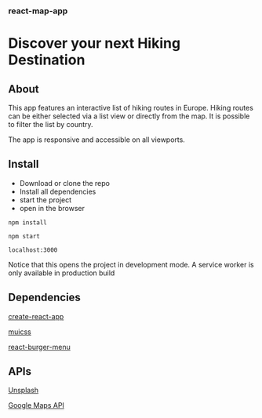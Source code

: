 ### react-map-app
# Discover your next Hiking Destination

## About 
This app features an interactive list of hiking routes in Europe. Hiking routes can be either selected via a list view or directly from the map.
It is possible to filter the list by country. 

The app is responsive and accessible on all viewports. 

## Install 

* Download or clone the repo 
* Install all dependencies 
* start the project
* open in the browser 

`npm install` 

`npm start`

`localhost:3000`

Notice that this opens the project in development mode. A service worker is only available in production build 

## Dependencies

[create-react-app](https://www.npmjs.com/package/google-maps-react)

[muicss](https://www.muicss.com/)

[react-burger-menu](https://negomi.github.io/react-burger-menu/)


## APIs  

[Unsplash](https://unsplash.com/developers)

[Google Maps API](https://cloud.google.com/maps-platform/) 
